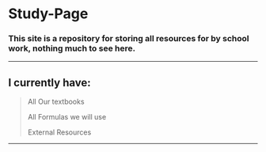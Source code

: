 # Study-Page

### This site is a repository for storing all resources for by school work, nothing much to see here.


---

## **I currently have:**
> All Our textbooks
> 
> All Formulas we will use
>
> External Resources
>

---